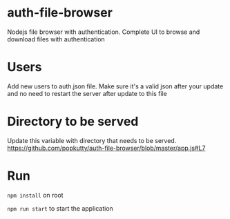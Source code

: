 # auth-file-browser
Nodejs file browser with authentication. Complete UI to browse and download files with authentication

# Users
Add new users to auth.json file. Make sure it's a valid json after your update and no need to restart the server after update to this file

# Directory to be served
Update this variable with directory that needs to be served.
https://github.com/popkutty/auth-file-browser/blob/master/app.js#L7

# Run
`npm install` on root

`npm run start` to start the application

